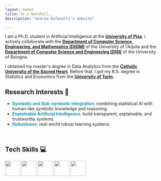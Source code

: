 ```yaml
---
layout: home2
title: in a Nutshell..
description: "Andrea Rafanelli's website"

---
```

I am a Ph.D. student in Artificial Intelligence at the [**University of Pisa**](https://phd-ai-society.di.unipi.it/students/andrea-rafanelli/).
I actively collaborate with the [**Department of Computer Science, Engineering, and Mathematics (DISIM)**](https://www.disim.univaq.it) of the University of l'Aquila and the [**Department of Computer Science and Engineering (DISI)**](https://apice.unibo.it/xwiki/bin/view/AndreaRafanelli/) of the University of Bologna.
<br/>

I obtained my master's degree in Data Analytics from the [**Catholic University of the Sacred Heart**](https://offertaformativa.unicatt.it/cdl-data-analytics-for-business-2021). Before that, I got my B.S. degree in Statistics and Economics from the [**University of Turin**](https://www.unito.it/ugov/degree/35731).
<br/>

## Research Interests 🧠
* <span style="color:#1399c1"> **Symbolic and Sub-symbolic integration**: </span> combining statistical AI with human-like symbolic knowledge and reasoning.
* <span style="color:#1399c1"> **Explainable Artificial Intelligence**: </span> build transparent, explainable, and trustworthy systems.
* <span style="color:#1399c1"> **Robustness**: </span>  real-world robust learning systems.
<br/>

## Tech Skills 💻
<img src="../images/python.svg" width="50" height="50"> <img src="../images/pytorch.png" width="50" height="50"> <img src="../images/tf.png" width="50" height="50"> <img src="../images/r-project.svg" width="50" height="50"> <img src="../images/prolog.png" width="50" height="50"> 

